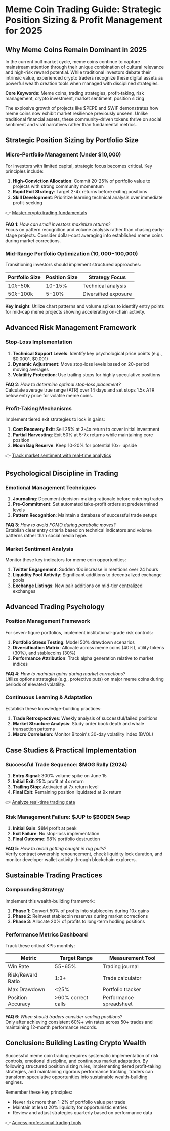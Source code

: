 # Meme Coin Trading Guide: Strategic Position Sizing & Profit Management for 2025

## Why Meme Coins Remain Dominant in 2025

In the current bull market cycle, meme coins continue to capture mainstream attention through their unique combination of cultural relevance and high-risk reward potential. While traditional investors debate their intrinsic value, experienced crypto traders recognize these digital assets as powerful wealth creation tools when managed with disciplined strategies.

**Core Keywords**: Meme coins, trading strategies, profit-taking, risk management, crypto investment, market sentiment, position sizing

The explosive growth of projects like $PEPE and $WIF demonstrates how meme coins now exhibit market resilience previously unseen. Unlike traditional financial assets, these community-driven tokens thrive on social sentiment and viral narratives rather than fundamental metrics.

## Strategic Position Sizing by Portfolio Size

### Micro-Portfolio Management (Under $10,000)

For investors with limited capital, strategic focus becomes critical. Key principles include:

1. **High-Conviction Allocation**: Commit 20-25% of portfolio value to projects with strong community momentum
2. **Rapid Exit Strategy**: Target 2-4x returns before exiting positions
3. **Skill Development**: Prioritize learning technical analysis over immediate profit-seeking

👉 [Master crypto trading fundamentals](https://bit.ly/okx-bonus)

**FAQ 1**: *How can small investors maximize returns?*  
Focus on pattern recognition and volume analysis rather than chasing early-stage projects. Consider dollar-cost averaging into established meme coins during market corrections.

### Mid-Range Portfolio Optimization ($10,000-$100,000)

Transitioning investors should implement structured approaches:

| Portfolio Size | Position Size | Strategy Focus |
|----------------|---------------|----------------|
| $10k-$50k      | 10-15%        | Technical analysis |
| $50k-$100k     | 5-10%         | Diversified exposure |

**Key Insight**: Utilize chart patterns and volume spikes to identify entry points for mid-cap meme projects showing accelerating on-chain activity.

## Advanced Risk Management Framework

### Stop-Loss Implementation

1. **Technical Support Levels**: Identify key psychological price points (e.g., $0.0001, $0.001)
2. **Dynamic Adjustment**: Move stop-loss levels based on 20-period moving averages
3. **Volatility Protection**: Use trailing stops for highly speculative positions

**FAQ 2**: *How to determine optimal stop-loss placement?*  
Calculate average true range (ATR) over 14 days and set stops 1.5x ATR below entry price for volatile meme coins.

### Profit-Taking Mechanisms

Implement tiered exit strategies to lock in gains:

1. **Cost Recovery Exit**: Sell 25% at 3-4x return to cover initial investment
2. **Partial Harvesting**: Exit 50% at 5-7x returns while maintaining core position
3. **Moon Bag Reserve**: Keep 10-20% for potential 10x+ upside

👉 [Track market sentiment with real-time analytics](https://bit.ly/okx-bonus)

## Psychological Discipline in Trading

### Emotional Management Techniques

1. **Journaling**: Document decision-making rationale before entering trades
2. **Pre-Commitment**: Set automated take-profit orders at predetermined levels
3. **Pattern Recognition**: Maintain a database of successful trade setups

**FAQ 3**: *How to avoid FOMO during parabolic moves?*  
Establish clear entry criteria based on technical indicators and volume patterns rather than social media hype.

### Market Sentiment Analysis

Monitor these key indicators for meme coin opportunities:

1. **Twitter Engagement**: Sudden 10x increase in mentions over 24 hours
2. **Liquidity Pool Activity**: Significant additions to decentralized exchange pools
3. **Exchange Listings**: New pair additions on mid-tier centralized exchanges

## Advanced Trading Psychology

### Position Management Framework

For seven-figure portfolios, implement institutional-grade risk controls:

1. **Portfolio Stress Testing**: Model 50% drawdown scenarios
2. **Diversification Matrix**: Allocate across meme coins (40%), utility tokens (30%), and stablecoins (30%)
3. **Performance Attribution**: Track alpha generation relative to market indices

**FAQ 4**: *How to maintain gains during market corrections?*  
Utilize options strategies (e.g., protective puts) on major meme coins during periods of elevated volatility.

### Continuous Learning & Adaptation

Establish these knowledge-building practices:

1. **Trade Retrospectives**: Weekly analysis of successful/failed positions
2. **Market Structure Analysis**: Study order book depth and whale transaction patterns
3. **Macro Correlation**: Monitor Bitcoin's 30-day volatility index (BVOL)

## Case Studies & Practical Implementation

### Successful Trade Sequence: $MOG Rally (2024)

1. **Entry Signal**: 300% volume spike on June 15
2. **Initial Exit**: 25% profit at 4x return
3. **Trailing Stop**: Activated at 7x return level
4. **Final Exit**: Remaining position liquidated at 9x return

👉 [Analyze real-time trading data](https://bit.ly/okx-bonus)

### Risk Management Failure: $JUP to $BODEN Swap

1. **Initial Gain**: $8M profit at peak
2. **Exit Failure**: No stop-loss implementation
3. **Final Outcome**: 98% portfolio destruction

**FAQ 5**: *How to avoid getting caught in rug pulls?*  
Verify contract ownership renouncement, check liquidity lock duration, and monitor developer wallet activity through blockchain explorers.

## Sustainable Trading Practices

### Compounding Strategy

Implement this wealth-building framework:

1. **Phase 1**: Convert 50% of profits into stablecoins during 10x gains
2. **Phase 2**: Reinvest stablecoin reserves during market corrections
3. **Phase 3**: Allocate 20% of profits to long-term hodling positions

### Performance Metrics Dashboard

Track these critical KPIs monthly:

| Metric               | Target Range       | Measurement Tool      |
|----------------------|--------------------|-----------------------|
| Win Rate             | 55-65%             | Trading journal       |
| Risk/Reward Ratio    | 1:3+               | Trade calculator      |
| Max Drawdown         | <25%               | Portfolio tracker     |
| Position Accuracy    | >60% correct calls | Performance spreadsheet |

**FAQ 6**: *When should traders consider scaling positions?*  
Only after achieving consistent 60%+ win rates across 50+ trades and maintaining 12-month performance records.

## Conclusion: Building Lasting Crypto Wealth

Successful meme coin trading requires systematic implementation of risk controls, emotional discipline, and continuous market adaptation. By following structured position sizing rules, implementing tiered profit-taking strategies, and maintaining rigorous performance tracking, traders can transform speculative opportunities into sustainable wealth-building engines.

Remember these key principles:
- Never risk more than 1-2% of portfolio value per trade
- Maintain at least 20% liquidity for opportunistic entries
- Review and adjust strategies quarterly based on performance data

👉 [Access professional trading tools](https://bit.ly/okx-bonus)